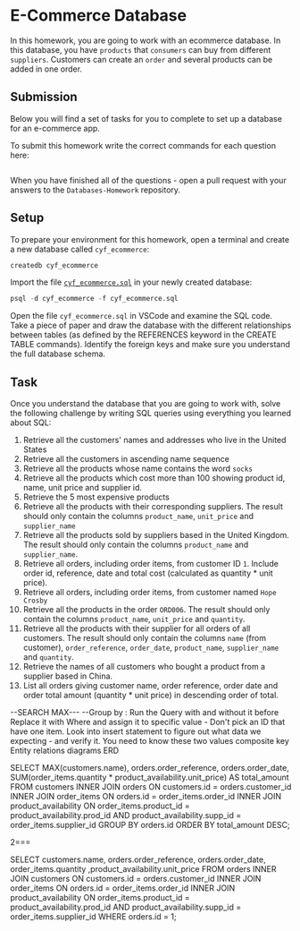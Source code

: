 # E-Commerce Database

In this homework, you are going to work with an ecommerce database. In this database, you have `products` that `consumers` can buy from different `suppliers`. Customers can create an `order` and several products can be added in one order.

## Submission

Below you will find a set of tasks for you to complete to set up a database for an e-commerce app.

To submit this homework write the correct commands for each question here:
```sql


```

When you have finished all of the questions - open a pull request with your answers to the `Databases-Homework` repository.

## Setup

To prepare your environment for this homework, open a terminal and create a new database called `cyf_ecommerce`:

```sql
createdb cyf_ecommerce
```

Import the file [`cyf_ecommerce.sql`](./cyf_ecommerce.sql) in your newly created database:

```sql
psql -d cyf_ecommerce -f cyf_ecommerce.sql
```

Open the file `cyf_ecommerce.sql` in VSCode and examine the SQL code. Take a piece of paper and draw the database with the different relationships between tables (as defined by the REFERENCES keyword in the CREATE TABLE commands). Identify the foreign keys and make sure you understand the full database schema.

## Task

Once you understand the database that you are going to work with, solve the following challenge by writing SQL queries using everything you learned about SQL:

1. Retrieve all the customers' names and addresses who live in the United States
2. Retrieve all the customers in ascending name sequence
3. Retrieve all the products whose name contains the word `socks`
4. Retrieve all the products which cost more than 100 showing product id, name, unit price and supplier id.
5. Retrieve the 5 most expensive products
6. Retrieve all the products with their corresponding suppliers. The result should only contain the columns `product_name`, `unit_price` and `supplier_name`
7. Retrieve all the products sold by suppliers based in the United Kingdom. The result should only contain the columns `product_name` and `supplier_name`.
8. Retrieve all orders, including order items, from customer ID `1`. Include order id, reference, date and total cost (calculated as quantity * unit price).
9. Retrieve all orders, including order items, from customer named `Hope Crosby`
10. Retrieve all the products in the order `ORD006`. The result should only contain the columns `product_name`, `unit_price` and `quantity`.
11. Retrieve all the products with their supplier for all orders of all customers. The result should only contain the columns `name` (from customer), `order_reference`, `order_date`, `product_name`, `supplier_name` and `quantity`.
12. Retrieve the names of all customers who bought a product from a supplier based in China.
13. List all orders giving customer name, order reference, order date and order total amount (quantity * unit price) in descending order of total.

--SEARCH MAX--- 
--Group by : Run the Query with and without it before 
Replace it with Where and assign it to specific value - Don't pick an ID that have one item.
Look into insert statement to figure out what data we expecting - and verify it.
You need to know these two values composite key 
Entity relations diagrams ERD 





SELECT MAX(customers.name), orders.order_reference, orders.order_date, SUM(order_items.quantity * product_availability.unit_price) AS total_amount 
FROM customers 
INNER JOIN orders ON customers.id = orders.customer_id 
INNER JOIN order_items ON orders.id = order_items.order_id 
INNER JOIN product_availability ON order_items.product_id = product_availability.prod_id AND product_availability.supp_id = order_items.supplier_id 
GROUP BY orders.id 
ORDER BY total_amount DESC;


2=== 


SELECT customers.name, orders.order_reference, orders.order_date, order_items.quantity ,product_availability.unit_price
FROM orders 
INNER JOIN customers ON customers.id = orders.customer_id 
INNER JOIN order_items ON orders.id = order_items.order_id 
INNER JOIN product_availability ON order_items.product_id = product_availability.prod_id AND product_availability.supp_id = order_items.supplier_id
WHERE orders.id = 1;


